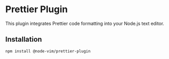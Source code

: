 # Prettier Plugin

This plugin integrates Prettier code formatting into your Node.js text editor.

## Installation

```bash
npm install @node-vim/prettier-plugin